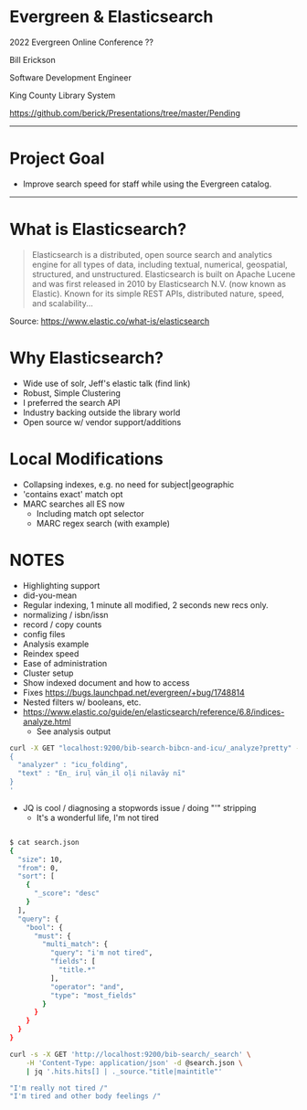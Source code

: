 # Evergreen & Elasticsearch

2022 Evergreen Online Conference ??

Bill Erickson

Software Development Engineer

King County Library System

https://github.com/berick/Presentations/tree/master/Pending

---

# Project Goal

* Improve search speed for staff while using the Evergreen catalog.

---

# What is Elasticsearch?

> Elasticsearch is a distributed, open source search and analytics
> engine for all types of data, including textual, numerical,
> geospatial, structured, and unstructured. Elasticsearch is built on
> Apache Lucene and was first released in 2010 by Elasticsearch N.V.
> (now known as Elastic). Known for its simple REST APIs, distributed
> nature, speed, and scalability...

Source: https://www.elastic.co/what-is/elasticsearch

# Why Elasticsearch?

* Wide use of solr, Jeff's elastic talk (find link)
* Robust, Simple Clustering
* I preferred the search API
* Industry backing outside the library world
* Open source w/ vendor support/additions

# Local Modifications

* Collapsing indexes, e.g. no need for subject|geographic
* 'contains exact'  match opt
* MARC searches all ES now
  * Including match opt selector
   * MARC regex search (with example)


# NOTES

* Highlighting support
* did-you-mean
* Regular indexing, 1 minute all modified, 2 seconds new recs only.
* normalizing / isbn/issn
* record / copy counts
* config files
* Analysis example
* Reindex speed
* Ease of administration
* Cluster setup
* Show indexed document and how to access
* Fixes https://bugs.launchpad.net/evergreen/+bug/1748814
* Nested filters w/ booleans, etc.
* https://www.elastic.co/guide/en/elasticsearch/reference/6.8/indices-analyze.html
  * See analysis output
```sh
curl -X GET "localhost:9200/bib-search-bibcn-and-icu/_analyze?pretty" -H 'Content-Type: application/json' -d'
{
  "analyzer" : "icu_folding",
  "text" : "En̲ iruḷ vān̲il oḷi nilavāy nī"
}
'
```
* JQ is cool / diagnosing a stopwords issue / doing "'" stripping
  * It's a wonderful life, I'm not tired
```sh

$ cat search.json 
{
  "size": 10,
  "from": 0,
  "sort": [
    {
      "_score": "desc"
    }
  ],
  "query": {
    "bool": {
      "must": {
        "multi_match": {
          "query": "i'm not tired",
          "fields": [
            "title.*"
          ],
          "operator": "and",
          "type": "most_fields"
        }
      }
    }
  }
}

curl -s -X GET 'http://localhost:9200/bib-search/_search' \
	-H 'Content-Type: application/json' -d @search.json \
    | jq '.hits.hits[] | ._source."title|maintitle"'

"I'm really not tired /"
"I'm tired and other body feelings /"

```


